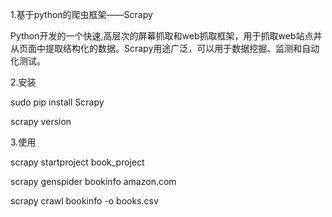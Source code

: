 1.基于python的爬虫框架——Scrapy

Python开发的一个快速,高层次的屏幕抓取和web抓取框架，用于抓取web站点并从页面中提取结构化的数据。Scrapy用途广泛，可以用于数据挖掘、监测和自动化测试。

2.安装

sudo pip install Scrapy

scrapy version

3.使用

scrapy startproject book_project

scrapy genspider bookinfo amazon.com

scrapy crawl bookinfo -o books.csv
